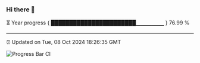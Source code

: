 ### Hi there 👋

⏳ Year progress { ███████████████████████▁▁▁▁▁▁▁ } 76.99 %

---

⏰ Updated on Tue, 08 Oct 2024 18:26:35 GMT

![Progress Bar CI](https://github.com/liununu/liununu/workflows/Progress%20Bar%20CI/badge.svg)
